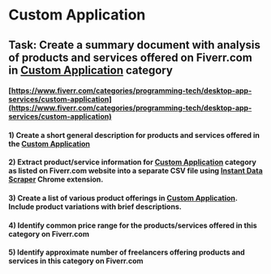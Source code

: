 # Custom Application
## Task: Create a summary document with analysis of products and services offered on Fiverr.com in [Custom Application](https://www.fiverr.com/categories/programming-tech/desktop-app-services/custom-application) category
#### [https://www.fiverr.com/categories/programming-tech/desktop-app-services/custom-application](https://www.fiverr.com/categories/programming-tech/desktop-app-services/custom-application)
#### 1) Create a short general description for products and services offered in the [Custom Application](https://www.fiverr.com/categories/programming-tech/desktop-app-services/custom-application)
#### 2) Extract product/service information for [Custom Application](https://www.fiverr.com/categories/programming-tech/desktop-app-services/custom-application) category as listed on Fiverr.com website into a separate CSV file using [Instant Data Scraper](https://chrome.google.com/webstore/detail/instant-data-scraper/ofaokhiedipichpaobibbnahnkdoiiah) Chrome extension.
#### 3) Create a list of various product offerings in [Custom Application](https://www.fiverr.com/categories/programming-tech/desktop-app-services/custom-application). Include product variations with brief descriptions.
#### 4) Identify common price range for the products/services offered in this category on Fiverr.com
#### 5) Identify approximate number of freelancers offering products and services in this category on Fiverr.com
